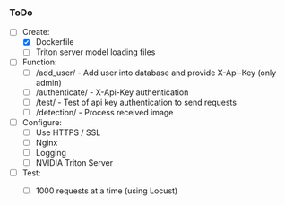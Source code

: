 ### ToDo
- [ ] Create: 
    - [x] Dockerfile
    - [ ] Triton server model loading files
- [ ] Function: 
    - [ ] /add_user/ - Add user into database and provide X-Api-Key (only admin)
    - [ ] /authenticate/ - X-Api-Key authentication
    - [ ] /test/ - Test of api key authentication to send requests
    - [ ] /detection/ - Process received image
- [ ] Configure: 
    - [ ] Use HTTPS / SSL
    - [ ] Nginx
    - [ ] Logging
    - [ ] NVIDIA Triton Server
- [ ] Test: 
    - [ ] 1000 requests at a time (using Locust)

